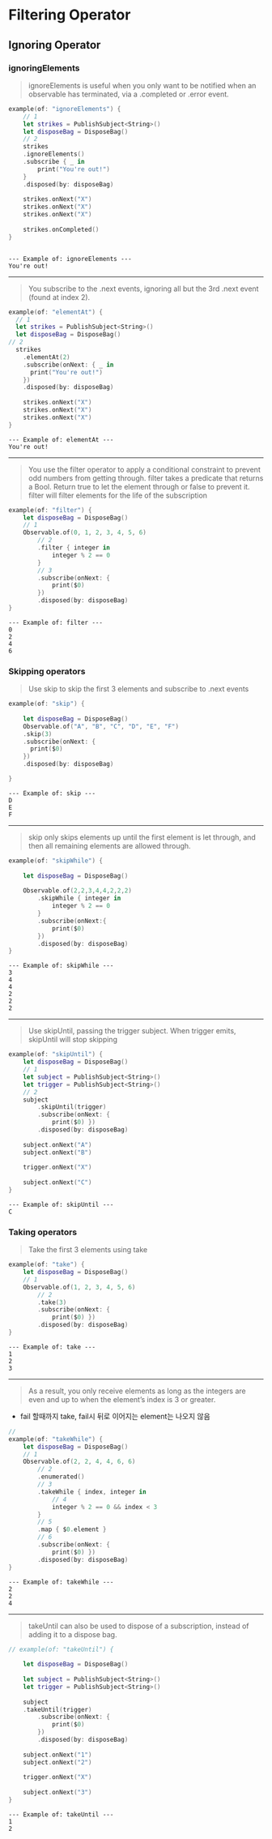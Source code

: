 # Filtering Operator

## Ignoring Operator

### ignoringElements

> ignoreElements is useful when you only want to be notified when an observable has terminated, via a .completed or .error event.

~~~swift
example(of: "ignoreElements") {
    // 1
    let strikes = PublishSubject<String>()
    let disposeBag = DisposeBag()
    // 2
    strikes
    .ignoreElements()
    .subscribe { _ in
        print("You're out!")
    }
    .disposed(by: disposeBag)
    
    strikes.onNext("X")
    strikes.onNext("X")
    strikes.onNext("X")
    
    strikes.onCompleted()
}
~~~

~~~

--- Example of: ignoreElements ---
You're out!
~~~

___

> You subscribe to the .next events, ignoring all but the 3rd .next event (found at index 2).

~~~swift
example(of: "elementAt") {
  // 1
  let strikes = PublishSubject<String>()
  let disposeBag = DisposeBag()
// 2
  strikes
    .elementAt(2)
    .subscribe(onNext: { _ in
      print("You're out!")
    })
    .disposed(by: disposeBag)
    
    strikes.onNext("X")
    strikes.onNext("X")
    strikes.onNext("X")
}
~~~

~~~
--- Example of: elementAt ---
You're out!
~~~
___

> You use the filter operator to apply a conditional constraint to prevent odd numbers from getting through. filter takes a predicate that returns a Bool. Return true to let the element through or false to prevent it. filter will filter elements for the life of the subscription  

~~~swift
example(of: "filter") {
    let disposeBag = DisposeBag()
    // 1
    Observable.of(0, 1, 2, 3, 4, 5, 6)
        // 2
        .filter { integer in
            integer % 2 == 0
        }
        // 3
        .subscribe(onNext: {
            print($0)
        })
        .disposed(by: disposeBag)
}
~~~

~~~
--- Example of: filter ---
0
2
4
6
~~~

### Skipping operators

> Use skip to skip the first 3 elements and subscribe to .next events

~~~swift
example(of: "skip") {
  
    let disposeBag = DisposeBag()
    Observable.of("A", "B", "C", "D", "E", "F")
    .skip(3)
    .subscribe(onNext: {
      print($0)
    })
    .disposed(by: disposeBag)

}
~~~

~~~
--- Example of: skip ---
D
E
F
~~~

___

> skip only skips elements up until the first element is let through, and then all remaining elements are allowed through.

~~~swift
example(of: "skipWhile") {
    
    let disposeBag = DisposeBag()
    
    Observable.of(2,2,3,4,4,2,2,2)
        .skipWhile { integer in
            integer % 2 == 0
        }
        .subscribe(onNext:{
            print($0)
        })
        .disposed(by: disposeBag)
}
~~~

~~~
--- Example of: skipWhile ---
3
4
4
2
2
2
~~~
___

> Use skipUntil, passing the trigger subject. When trigger emits, skipUntil will stop skipping

~~~swift
example(of: "skipUntil") {
    let disposeBag = DisposeBag()
    // 1
    let subject = PublishSubject<String>()
    let trigger = PublishSubject<String>()
    // 2
    subject
        .skipUntil(trigger)
        .subscribe(onNext: {
            print($0) })
        .disposed(by: disposeBag)
    
    subject.onNext("A")
    subject.onNext("B")
    
    trigger.onNext("X")
    
    subject.onNext("C")
}
~~~

~~~
--- Example of: skipUntil ---
C
~~~

### Taking operators

> Take the first 3 elements using take

~~~swift
example(of: "take") {
    let disposeBag = DisposeBag()
    // 1
    Observable.of(1, 2, 3, 4, 5, 6)
        // 2
        .take(3)
        .subscribe(onNext: {
            print($0) })
        .disposed(by: disposeBag)
}
~~~

~~~
--- Example of: take ---
1
2
3
~~~

___

> As a result, you only receive elements as long as the integers are even and up to when
the element’s index is 3 or greater.

* fail 할때까지 take, fail시 뒤로 이어지는 element는 나오지 않음

~~~swift
// 
example(of: "takeWhile") {
    let disposeBag = DisposeBag()
    // 1
    Observable.of(2, 2, 4, 4, 6, 6)
        // 2
        .enumerated()
        // 3
        .takeWhile { index, integer in
            // 4
            integer % 2 == 0 && index < 3
        }
        // 5
        .map { $0.element }
        // 6
        .subscribe(onNext: {
            print($0) })
        .disposed(by: disposeBag)
}
~~~

~~~
--- Example of: takeWhile ---
2
2
4
~~~

___

> takeUntil can also be used to dispose of a subscription, instead of adding it to a dispose bag.

~~~swift
// example(of: "takeUntil") {
    
    let disposeBag = DisposeBag()
    
    let subject = PublishSubject<String>()
    let trigger = PublishSubject<String>()
    
    subject
    .takeUntil(trigger)
        .subscribe(onNext: {
            print($0)
        })
        .disposed(by: disposeBag)
    
    subject.onNext("1")
    subject.onNext("2")
    
    trigger.onNext("X")
    
    subject.onNext("3")
}
~~~

~~~
--- Example of: takeUntil ---
1
2
~~~


